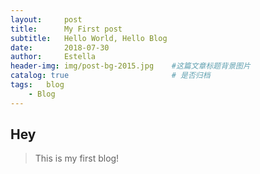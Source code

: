 ```yaml
---
layout:     post
title:      My First post
subtitle:   Hello World, Hello Blog
date:       2018-07-30 
author:     Estella 
header-img: img/post-bg-2015.jpg 	#这篇文章标题背景图片
catalog: true 						# 是否归档
tags:	blog
    - Blog
---
```


## Hey
>This is my first blog!

